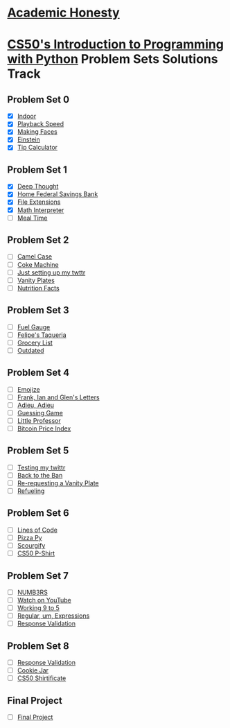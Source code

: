 # [Academic Honesty](https://cs50.harvard.edu/python/2022/honesty/)

# [CS50's Introduction to Programming with Python](https://cs50.harvard.edu/python/2022/) Problem Sets Solutions Track

## Problem Set 0

- [x] [Indoor](./ProblemSet0/indoor/indoor.py)
- [x] [Playback Speed](./ProblemSet0/playback/playback.py)
- [x] [Making Faces](./ProblemSet0/faces/faces.py)
- [x] [Einstein](./ProblemSet0/einstein/einstein.py)
- [x] [Tip Calculator](./ProblemSet0/tip/tip.py)

## Problem Set 1

- [x] [Deep Thought](./ProblemSet1/deep/deep.py)
- [x] [Home Federal Savings Bank](./ProblemSet1/bank/bank.py)
- [x] [File Extensions](./ProblemSet1/extensions/extensions.py)
- [x] [Math Interpreter](./ProblemSet1/interpreter/interpreter.py)
- [ ] [Meal Time]()

## Problem Set 2

- [ ] [Camel Case]()
- [ ] [Coke Machine]()
- [ ] [Just setting up my twttr]()
- [ ] [Vanity Plates]()
- [ ] [Nutrition Facts]()

## Problem Set 3

- [ ] [Fuel Gauge]()
- [ ] [Felipe's Taqueria]()
- [ ] [Grocery List]()
- [ ] [Outdated]()

## Problem Set 4

- [ ] [Emojize]()
- [ ] [Frank, Ian and Glen's Letters]()
- [ ] [Adieu, Adieu]()
- [ ] [Guessing Game]()
- [ ] [Little Professor]()
- [ ] [Bitcoin Price Index]()

## Problem Set 5

- [ ] [Testing my twittr]()
- [ ] [Back to the Ban]()
- [ ] [Re-requesting a Vanity Plate]()
- [ ] [Refueling]()

## Problem Set 6

- [ ] [Lines of Code]()
- [ ] [Pizza Py]()
- [ ] [Scourgify]()
- [ ] [CS50 P-Shirt]()

## Problem Set 7

- [ ] [NUMB3RS]()
- [ ] [Watch on YouTube]()
- [ ] [Working 9 to 5]()
- [ ] [Regular, um, Expressions]()
- [ ] [Response Validation]()

## Problem Set 8

- [ ] [Response Validation]()
- [ ] [Cookie Jar]()
- [ ] [CS50 Shirtificate]()

## Final Project

- [ ] [Final Project]()